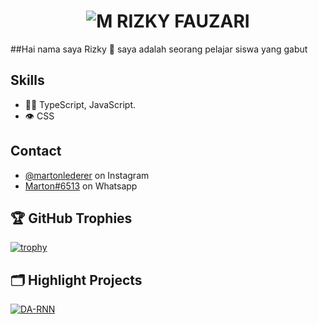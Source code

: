 <h1 align="center">
  <img src="https://i.pinimg.com/originals/45/83/17/458317d7f588c63e39cff0081b4af7cb.gif" alt="M RIZKY FAUZARI" />
</h1>

##Hai nama saya Rizky 👋
saya adalah seorang pelajar siswa yang gabut


## Skills
- 👨‍💻 TypeScript, JavaScript.
- 👁️ CSS

## Contact
- [@martonlederer](https://www.instagram.com/rizkyfauzari/) on Instagram
- [Marton#6513](https://api.whatsapp.com/send?phone=6289603796522) on Whatsapp

## 🏆 GitHub Trophies

[![trophy](https://github-profile-trophy.vercel.app/?username=zhenye-na&theme=nord&column=7)](https://github.com/ryo-ma/github-profile-trophy)


## 🗂️ Highlight Projects

<a href="https://github.com/RizkyFauzari/belum-jadi">
  <img align="center" src="https://github-readme-stats.vercel.app/api/pin/?username=zhenye-na&repo=DA-RNN&show_icons=true&line_height=27&title_color=6aa6f8&text_color=8a919a&icon_color=6aa6f8&bg_color=22272e" alt="DA-RNN" />
</a>

